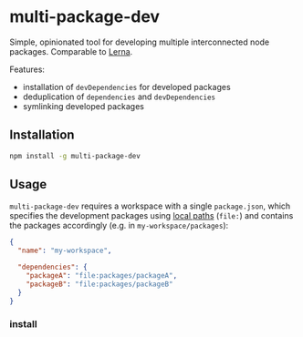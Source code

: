# multi-package-dev

Simple, opinionated tool for developing multiple interconnected node packages. Comparable to [Lerna](https://github.com/lerna/lerna).

Features:
- installation of `devDependencies` for developed packages
- deduplication of `dependencies` and `devDependencies`
- symlinking developed packages

## Installation

```bash
npm install -g multi-package-dev
```

## Usage

`multi-package-dev` requires a workspace with a single `package.json`, which
specifies the development packages using [local paths](https://docs.npmjs.com/files/package.json#local-paths) (`file:`) and contains the packages accordingly (e.g. in `my-workspace/packages`):

```json
{
  "name": "my-workspace",

  "dependencies": {
    "packageA": "file:packages/packageA",
    "packageB": "file:packages/packageB"
  }
}

```

### install
